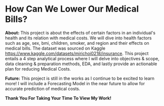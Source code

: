 # How Can We Lower Our Medical Bills?
**About:** This project is about the effects of certain factors in an individual's health and its relation with medical costs. We will dive into health factors such as age, sex, bmi, children, smoker, and region and their effects on medical bills. The dataset was sourced on Kaggle https://www.kaggle.com/datasets/mirichoi0218/insurance. This project entails a 4 step analytical process where I will delve into objectives & scope, data cleaning & preparation methods, EDA, and lastly provide an actionable plan for reducing Medical Costs.

**Future:** This project is still in the works as I continue to be excited to learn more! I will include a Forecasting Model in the near future to allow for accurate prediction of medical costs. 

**Thank You For Taking Your Time To View My Work!**
